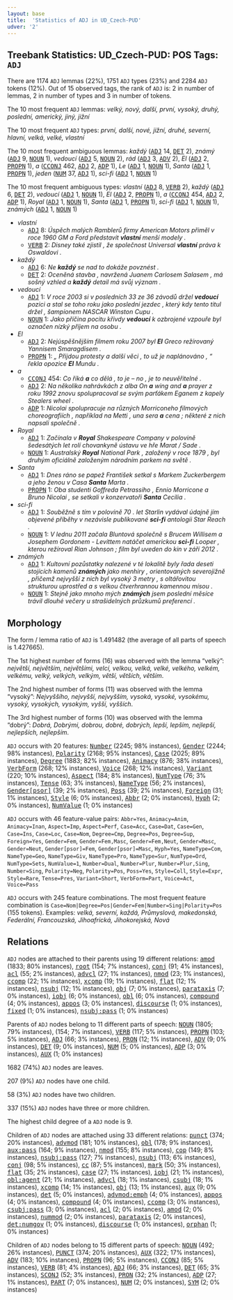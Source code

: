 ```yaml
---
layout: base
title:  'Statistics of ADJ in UD_Czech-PUD'
udver: '2'
---
```


## Treebank Statistics: UD_Czech-PUD: POS Tags: `ADJ`

There are 1174 `ADJ` lemmas (22%), 1751 `ADJ` types (23%) and 2284 `ADJ` tokens (12%).
Out of 15 observed tags, the rank of `ADJ` is: 2 in number of lemmas, 2 in number of types and 3 in number of tokens.

The 10 most frequent `ADJ` lemmas: <em>velký, nový, další, první, vysoký, druhý, poslední, americký, jiný, jižní</em>

The 10 most frequent `ADJ` types:  <em>první, další, nové, jižní, druhé, severní, hlavní, velká, velké, vlastní</em>

The 10 most frequent ambiguous lemmas: <em>každý</em> (<tt><a href="cs_pud-pos-ADJ.html">ADJ</a></tt> 14, <tt><a href="cs_pud-pos-DET.html">DET</a></tt> 2), <em>známý</em> (<tt><a href="cs_pud-pos-ADJ.html">ADJ</a></tt> 9, <tt><a href="cs_pud-pos-NOUN.html">NOUN</a></tt> 1), <em>vedoucí</em> (<tt><a href="cs_pud-pos-ADJ.html">ADJ</a></tt> 5, <tt><a href="cs_pud-pos-NOUN.html">NOUN</a></tt> 2), <em>rád</em> (<tt><a href="cs_pud-pos-ADJ.html">ADJ</a></tt> 3, <tt><a href="cs_pud-pos-ADV.html">ADV</a></tt> 2), <em>El</em> (<tt><a href="cs_pud-pos-ADJ.html">ADJ</a></tt> 2, <tt><a href="cs_pud-pos-PROPN.html">PROPN</a></tt> 1), <em>a</em> (<tt><a href="cs_pud-pos-CCONJ.html">CCONJ</a></tt> 462, <tt><a href="cs_pud-pos-ADJ.html">ADJ</a></tt> 2, <tt><a href="cs_pud-pos-ADP.html">ADP</a></tt> 1), <em>Le</em> (<tt><a href="cs_pud-pos-ADJ.html">ADJ</a></tt> 1, <tt><a href="cs_pud-pos-NOUN.html">NOUN</a></tt> 1), <em>Santa</em> (<tt><a href="cs_pud-pos-ADJ.html">ADJ</a></tt> 1, <tt><a href="cs_pud-pos-PROPN.html">PROPN</a></tt> 1), <em>jeden</em> (<tt><a href="cs_pud-pos-NUM.html">NUM</a></tt> 37, <tt><a href="cs_pud-pos-ADJ.html">ADJ</a></tt> 1), <em>sci-fi</em> (<tt><a href="cs_pud-pos-ADJ.html">ADJ</a></tt> 1, <tt><a href="cs_pud-pos-NOUN.html">NOUN</a></tt> 1)

The 10 most frequent ambiguous types:  <em>vlastní</em> (<tt><a href="cs_pud-pos-ADJ.html">ADJ</a></tt> 8, <tt><a href="cs_pud-pos-VERB.html">VERB</a></tt> 2), <em>každý</em> (<tt><a href="cs_pud-pos-ADJ.html">ADJ</a></tt> 6, <tt><a href="cs_pud-pos-DET.html">DET</a></tt> 2), <em>vedoucí</em> (<tt><a href="cs_pud-pos-ADJ.html">ADJ</a></tt> 1, <tt><a href="cs_pud-pos-NOUN.html">NOUN</a></tt> 1), <em>El</em> (<tt><a href="cs_pud-pos-ADJ.html">ADJ</a></tt> 2, <tt><a href="cs_pud-pos-PROPN.html">PROPN</a></tt> 1), <em>a</em> (<tt><a href="cs_pud-pos-CCONJ.html">CCONJ</a></tt> 454, <tt><a href="cs_pud-pos-ADJ.html">ADJ</a></tt> 2, <tt><a href="cs_pud-pos-ADP.html">ADP</a></tt> 1), <em>Royal</em> (<tt><a href="cs_pud-pos-ADJ.html">ADJ</a></tt> 1, <tt><a href="cs_pud-pos-NOUN.html">NOUN</a></tt> 1), <em>Santa</em> (<tt><a href="cs_pud-pos-ADJ.html">ADJ</a></tt> 1, <tt><a href="cs_pud-pos-PROPN.html">PROPN</a></tt> 1), <em>sci-fi</em> (<tt><a href="cs_pud-pos-ADJ.html">ADJ</a></tt> 1, <tt><a href="cs_pud-pos-NOUN.html">NOUN</a></tt> 1), <em>známých</em> (<tt><a href="cs_pud-pos-ADJ.html">ADJ</a></tt> 1, <tt><a href="cs_pud-pos-NOUN.html">NOUN</a></tt> 1)


* <em>vlastní</em>
  * <tt><a href="cs_pud-pos-ADJ.html">ADJ</a></tt> 8: <em>Úspěch malých Ramblerů firmy American Motors přiměl v roce 1960 GM a Ford představit <b>vlastní</b> menší modely .</em>
  * <tt><a href="cs_pud-pos-VERB.html">VERB</a></tt> 2: <em>Disney také zjistil , že společnost Universal <b>vlastní</b> práva k Oswaldovi .</em>
* <em>každý</em>
  * <tt><a href="cs_pud-pos-ADJ.html">ADJ</a></tt> 6: <em>Ne <b>každý</b> se nad to dokáže povznést .</em>
  * <tt><a href="cs_pud-pos-DET.html">DET</a></tt> 2: <em>Oceněná stavba , navržená Juanem Carlosem Salasem , má sošný vzhled a <b>každý</b> detail má svůj význam .</em>
* <em>vedoucí</em>
  * <tt><a href="cs_pud-pos-ADJ.html">ADJ</a></tt> 1: <em>V roce 2003 si v posledních 33 ze 36 závodů držel <b>vedoucí</b> pozici a stal se toho roku jako poslední jezdec , který kdy tento titul držel , šampionem NASCAR Winston Cupu .</em>
  * <tt><a href="cs_pud-pos-NOUN.html">NOUN</a></tt> 1: <em>Jako příčina pocitu křivdy <b>vedoucí</b> k ozbrojené vzpouře byl označen nízký příjem na osobu .</em>
* <em>El</em>
  * <tt><a href="cs_pud-pos-ADJ.html">ADJ</a></tt> 2: <em>Nejúspěšnějším filmem roku 2007 byl <b>El</b> Greco režírovaný Yannisem Smaragdisem .</em>
  * <tt><a href="cs_pud-pos-PROPN.html">PROPN</a></tt> 1: <em>„ Přijdou protesty a další věci , to už je naplánováno , “ řekla opozice <b>El</b> Mundu .</em>
* <em>a</em>
  * <tt><a href="cs_pud-pos-CCONJ.html">CCONJ</a></tt> 454: <em>Co říká <b>a</b> co dělá , to je – no , je to neuvěřitelné .</em>
  * <tt><a href="cs_pud-pos-ADJ.html">ADJ</a></tt> 2: <em>Na několika nahrávkách z alba On <b>a</b> wing and <b>a</b> prayer z roku 1992 znovu spolupracoval se svým parťákem Eganem z kapely Stealers wheel .</em>
  * <tt><a href="cs_pud-pos-ADP.html">ADP</a></tt> 1: <em>Nicolai spolupracuje na různých Morriconeho filmových choreografiích , například na Metti , una sera <b>a</b> cena ; některé z nich napsali společně .</em>
* <em>Royal</em>
  * <tt><a href="cs_pud-pos-ADJ.html">ADJ</a></tt> 1: <em>Začínala v <b>Royal</b> Shakespeare Company v polovině šedesátých let rolí chovankyně ústavu ve hře Marat / Sade .</em>
  * <tt><a href="cs_pud-pos-NOUN.html">NOUN</a></tt> 1: <em>Australský <b>Royal</b> National Park , založený v roce 1879 , byl druhým oficiálně založeným národním parkem na světě .</em>
* <em>Santa</em>
  * <tt><a href="cs_pud-pos-ADJ.html">ADJ</a></tt> 1: <em>Dnes ráno se papež František setkal s Markem Zuckerbergem a jeho ženou v Casa <b>Santa</b> Marta .</em>
  * <tt><a href="cs_pud-pos-PROPN.html">PROPN</a></tt> 1: <em>Oba studenti Goffreda Petrassiho , Ennio Morricone a Bruno Nicolai , se setkali v konzervatoři <b>Santa</b> Cecilia .</em>
* <em>sci-fi</em>
  * <tt><a href="cs_pud-pos-ADJ.html">ADJ</a></tt> 1: <em>Souběžně s tím v polovině 70 . let Starlin vydával údajně jím objevené příběhy v nezávisle publikované <b>sci-fi</b> antologii Star Reach .</em>
  * <tt><a href="cs_pud-pos-NOUN.html">NOUN</a></tt> 1: <em>V lednu 2011 začala Bluntová společně s Brucem Willisem a Josephem Gordonem - Levittem natáčet americkou <b>sci-fi</b> Looper , kterou režíroval Rian Johnson ; film byl uveden do kin v září 2012 .</em>
* <em>známých</em>
  * <tt><a href="cs_pud-pos-ADJ.html">ADJ</a></tt> 1: <em>Kultovní pozůstatky nalezené v té lokalitě byly řada deseti stojících kamenů <b>známých</b> jako menhiry , orientovaných severojižně , přičemž nejvyšší z nich byl vysoký 3 metry , s oltářovitou strukturou uprostřed a s velkou čtverhrannou kamennou mísou .</em>
  * <tt><a href="cs_pud-pos-NOUN.html">NOUN</a></tt> 1: <em>Stejně jako mnoho mých <b>známých</b> jsem poslední měsíce trávil dlouhé večery u strašidelných průzkumů preferencí .</em>

## Morphology

The form / lemma ratio of `ADJ` is 1.491482 (the average of all parts of speech is 1.427665).

The 1st highest number of forms (16) was observed with the lemma “velký”: <em>největší, největším, největšími, velcí, velkou, velká, velké, velkého, velkém, velkému, velký, velkých, velkým, větší, větších, větším</em>.

The 2nd highest number of forms (11) was observed with the lemma “vysoký”: <em>Nejvyššího, nejvyšší, nejvyšším, vysoká, vysoké, vysokému, vysoký, vysokých, vysokým, vyšší, vyšších</em>.

The 3rd highest number of forms (10) was observed with the lemma “dobrý”: <em>Dobrá, Dobrými, dobrou, dobré, dobrých, lepší, lepším, nejlepší, nejlepších, nejlepším</em>.

`ADJ` occurs with 20 features: <tt><a href="cs_pud-feat-Number.html">Number</a></tt> (2245; 98% instances), <tt><a href="cs_pud-feat-Gender.html">Gender</a></tt> (2244; 98% instances), <tt><a href="cs_pud-feat-Polarity.html">Polarity</a></tt> (2168; 95% instances), <tt><a href="cs_pud-feat-Case.html">Case</a></tt> (2025; 89% instances), <tt><a href="cs_pud-feat-Degree.html">Degree</a></tt> (1883; 82% instances), <tt><a href="cs_pud-feat-Animacy.html">Animacy</a></tt> (876; 38% instances), <tt><a href="cs_pud-feat-VerbForm.html">VerbForm</a></tt> (268; 12% instances), <tt><a href="cs_pud-feat-Voice.html">Voice</a></tt> (268; 12% instances), <tt><a href="cs_pud-feat-Variant.html">Variant</a></tt> (220; 10% instances), <tt><a href="cs_pud-feat-Aspect.html">Aspect</a></tt> (184; 8% instances), <tt><a href="cs_pud-feat-NumType.html">NumType</a></tt> (76; 3% instances), <tt><a href="cs_pud-feat-Tense.html">Tense</a></tt> (63; 3% instances), <tt><a href="cs_pud-feat-NameType.html">NameType</a></tt> (56; 2% instances), <tt><a href="cs_pud-feat-Gender-psor.html">Gender[psor]</a></tt> (39; 2% instances), <tt><a href="cs_pud-feat-Poss.html">Poss</a></tt> (39; 2% instances), <tt><a href="cs_pud-feat-Foreign.html">Foreign</a></tt> (31; 1% instances), <tt><a href="cs_pud-feat-Style.html">Style</a></tt> (6; 0% instances), <tt><a href="cs_pud-feat-Abbr.html">Abbr</a></tt> (2; 0% instances), <tt><a href="cs_pud-feat-Hyph.html">Hyph</a></tt> (2; 0% instances), <tt><a href="cs_pud-feat-NumValue.html">NumValue</a></tt> (1; 0% instances)

`ADJ` occurs with 46 feature-value pairs: `Abbr=Yes`, `Animacy=Anim`, `Animacy=Inan`, `Aspect=Imp`, `Aspect=Perf`, `Case=Acc`, `Case=Dat`, `Case=Gen`, `Case=Ins`, `Case=Loc`, `Case=Nom`, `Degree=Cmp`, `Degree=Pos`, `Degree=Sup`, `Foreign=Yes`, `Gender=Fem`, `Gender=Fem,Masc`, `Gender=Fem,Neut`, `Gender=Masc`, `Gender=Neut`, `Gender[psor]=Fem`, `Gender[psor]=Masc`, `Hyph=Yes`, `NameType=Com`, `NameType=Geo`, `NameType=Giv`, `NameType=Pro`, `NameType=Sur`, `NumType=Ord`, `NumType=Sets`, `NumValue=1`, `Number=Dual`, `Number=Plur`, `Number=Plur,Sing`, `Number=Sing`, `Polarity=Neg`, `Polarity=Pos`, `Poss=Yes`, `Style=Coll`, `Style=Expr`, `Style=Rare`, `Tense=Pres`, `Variant=Short`, `VerbForm=Part`, `Voice=Act`, `Voice=Pass`

`ADJ` occurs with 245 feature combinations.
The most frequent feature combination is `Case=Nom|Degree=Pos|Gender=Fem|Number=Sing|Polarity=Pos` (155 tokens).
Examples: <em>velká, severní, každá, Průmyslová, makedonská, Federální, Francouzská, Jihoafrická, Jihokorejská, Nová</em>


## Relations

`ADJ` nodes are attached to their parents using 19 different relations: <tt><a href="cs_pud-dep-amod.html">amod</a></tt> (1833; 80% instances), <tt><a href="cs_pud-dep-root.html">root</a></tt> (154; 7% instances), <tt><a href="cs_pud-dep-conj.html">conj</a></tt> (91; 4% instances), <tt><a href="cs_pud-dep-acl.html">acl</a></tt> (55; 2% instances), <tt><a href="cs_pud-dep-advcl.html">advcl</a></tt> (27; 1% instances), <tt><a href="cs_pud-dep-nmod.html">nmod</a></tt> (23; 1% instances), <tt><a href="cs_pud-dep-ccomp.html">ccomp</a></tt> (22; 1% instances), <tt><a href="cs_pud-dep-xcomp.html">xcomp</a></tt> (19; 1% instances), <tt><a href="cs_pud-dep-flat.html">flat</a></tt> (12; 1% instances), <tt><a href="cs_pud-dep-nsubj.html">nsubj</a></tt> (12; 1% instances), <tt><a href="cs_pud-dep-obj.html">obj</a></tt> (7; 0% instances), <tt><a href="cs_pud-dep-parataxis.html">parataxis</a></tt> (7; 0% instances), <tt><a href="cs_pud-dep-iobj.html">iobj</a></tt> (6; 0% instances), <tt><a href="cs_pud-dep-obl.html">obl</a></tt> (6; 0% instances), <tt><a href="cs_pud-dep-compound.html">compound</a></tt> (4; 0% instances), <tt><a href="cs_pud-dep-appos.html">appos</a></tt> (3; 0% instances), <tt><a href="cs_pud-dep-discourse.html">discourse</a></tt> (1; 0% instances), <tt><a href="cs_pud-dep-fixed.html">fixed</a></tt> (1; 0% instances), <tt><a href="cs_pud-dep-nsubj-pass.html">nsubj:pass</a></tt> (1; 0% instances)

Parents of `ADJ` nodes belong to 11 different parts of speech: <tt><a href="cs_pud-pos-NOUN.html">NOUN</a></tt> (1805; 79% instances),  (154; 7% instances), <tt><a href="cs_pud-pos-VERB.html">VERB</a></tt> (117; 5% instances), <tt><a href="cs_pud-pos-PROPN.html">PROPN</a></tt> (103; 5% instances), <tt><a href="cs_pud-pos-ADJ.html">ADJ</a></tt> (66; 3% instances), <tt><a href="cs_pud-pos-PRON.html">PRON</a></tt> (12; 1% instances), <tt><a href="cs_pud-pos-ADV.html">ADV</a></tt> (9; 0% instances), <tt><a href="cs_pud-pos-DET.html">DET</a></tt> (9; 0% instances), <tt><a href="cs_pud-pos-NUM.html">NUM</a></tt> (5; 0% instances), <tt><a href="cs_pud-pos-ADP.html">ADP</a></tt> (3; 0% instances), <tt><a href="cs_pud-pos-AUX.html">AUX</a></tt> (1; 0% instances)

1682 (74%) `ADJ` nodes are leaves.

207 (9%) `ADJ` nodes have one child.

58 (3%) `ADJ` nodes have two children.

337 (15%) `ADJ` nodes have three or more children.

The highest child degree of a `ADJ` node is 9.

Children of `ADJ` nodes are attached using 33 different relations: <tt><a href="cs_pud-dep-punct.html">punct</a></tt> (374; 20% instances), <tt><a href="cs_pud-dep-advmod.html">advmod</a></tt> (181; 10% instances), <tt><a href="cs_pud-dep-obl.html">obl</a></tt> (178; 9% instances), <tt><a href="cs_pud-dep-aux-pass.html">aux:pass</a></tt> (164; 9% instances), <tt><a href="cs_pud-dep-nmod.html">nmod</a></tt> (155; 8% instances), <tt><a href="cs_pud-dep-cop.html">cop</a></tt> (149; 8% instances), <tt><a href="cs_pud-dep-nsubj-pass.html">nsubj:pass</a></tt> (127; 7% instances), <tt><a href="cs_pud-dep-nsubj.html">nsubj</a></tt> (113; 6% instances), <tt><a href="cs_pud-dep-conj.html">conj</a></tt> (98; 5% instances), <tt><a href="cs_pud-dep-cc.html">cc</a></tt> (87; 5% instances), <tt><a href="cs_pud-dep-mark.html">mark</a></tt> (50; 3% instances), <tt><a href="cs_pud-dep-flat.html">flat</a></tt> (35; 2% instances), <tt><a href="cs_pud-dep-case.html">case</a></tt> (27; 1% instances), <tt><a href="cs_pud-dep-iobj.html">iobj</a></tt> (21; 1% instances), <tt><a href="cs_pud-dep-obl-agent.html">obl:agent</a></tt> (21; 1% instances), <tt><a href="cs_pud-dep-advcl.html">advcl</a></tt> (18; 1% instances), <tt><a href="cs_pud-dep-csubj.html">csubj</a></tt> (18; 1% instances), <tt><a href="cs_pud-dep-xcomp.html">xcomp</a></tt> (14; 1% instances), <tt><a href="cs_pud-dep-obj.html">obj</a></tt> (13; 1% instances), <tt><a href="cs_pud-dep-aux.html">aux</a></tt> (9; 0% instances), <tt><a href="cs_pud-dep-det.html">det</a></tt> (5; 0% instances), <tt><a href="cs_pud-dep-advmod-emph.html">advmod:emph</a></tt> (4; 0% instances), <tt><a href="cs_pud-dep-appos.html">appos</a></tt> (4; 0% instances), <tt><a href="cs_pud-dep-compound.html">compound</a></tt> (4; 0% instances), <tt><a href="cs_pud-dep-ccomp.html">ccomp</a></tt> (3; 0% instances), <tt><a href="cs_pud-dep-csubj-pass.html">csubj:pass</a></tt> (3; 0% instances), <tt><a href="cs_pud-dep-acl.html">acl</a></tt> (2; 0% instances), <tt><a href="cs_pud-dep-amod.html">amod</a></tt> (2; 0% instances), <tt><a href="cs_pud-dep-nummod.html">nummod</a></tt> (2; 0% instances), <tt><a href="cs_pud-dep-parataxis.html">parataxis</a></tt> (2; 0% instances), <tt><a href="cs_pud-dep-det-numgov.html">det:numgov</a></tt> (1; 0% instances), <tt><a href="cs_pud-dep-discourse.html">discourse</a></tt> (1; 0% instances), <tt><a href="cs_pud-dep-orphan.html">orphan</a></tt> (1; 0% instances)

Children of `ADJ` nodes belong to 15 different parts of speech: <tt><a href="cs_pud-pos-NOUN.html">NOUN</a></tt> (492; 26% instances), <tt><a href="cs_pud-pos-PUNCT.html">PUNCT</a></tt> (374; 20% instances), <tt><a href="cs_pud-pos-AUX.html">AUX</a></tt> (322; 17% instances), <tt><a href="cs_pud-pos-ADV.html">ADV</a></tt> (183; 10% instances), <tt><a href="cs_pud-pos-PROPN.html">PROPN</a></tt> (96; 5% instances), <tt><a href="cs_pud-pos-CCONJ.html">CCONJ</a></tt> (85; 5% instances), <tt><a href="cs_pud-pos-VERB.html">VERB</a></tt> (81; 4% instances), <tt><a href="cs_pud-pos-ADJ.html">ADJ</a></tt> (66; 3% instances), <tt><a href="cs_pud-pos-DET.html">DET</a></tt> (65; 3% instances), <tt><a href="cs_pud-pos-SCONJ.html">SCONJ</a></tt> (52; 3% instances), <tt><a href="cs_pud-pos-PRON.html">PRON</a></tt> (32; 2% instances), <tt><a href="cs_pud-pos-ADP.html">ADP</a></tt> (27; 1% instances), <tt><a href="cs_pud-pos-PART.html">PART</a></tt> (7; 0% instances), <tt><a href="cs_pud-pos-NUM.html">NUM</a></tt> (2; 0% instances), <tt><a href="cs_pud-pos-SYM.html">SYM</a></tt> (2; 0% instances)

